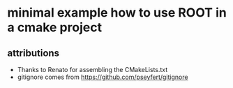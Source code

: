 # minimal example how to use ROOT in a cmake project

## attributions

 * Thanks to Renato for assembling the CMakeLists.txt
 * gitignore comes from https://github.com/pseyfert/gitignore

